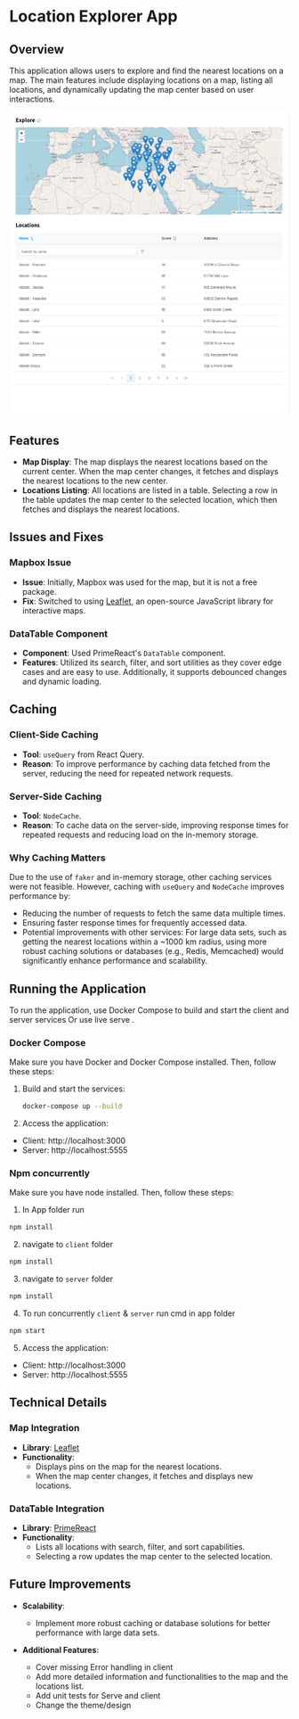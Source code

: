 # Location Explorer App

## Overview

This application allows users to explore and find the nearest locations on a map. The main features include displaying locations on a map, listing all locations, and dynamically updating the map center based on user interactions.

![alt text](image.png)

## Features

- **Map Display**: The map displays the nearest locations based on the current center. When the map center changes, it fetches and displays the nearest locations to the new center.
- **Locations Listing**: All locations are listed in a table. Selecting a row in the table updates the map center to the selected location, which then fetches and displays the nearest locations.

## Issues and Fixes

### Mapbox Issue
- **Issue**: Initially, Mapbox was used for the map, but it is not a free package.
- **Fix**: Switched to using [Leaflet](https://leafletjs.com/), an open-source JavaScript library for interactive maps.

### DataTable Component
- **Component**: Used PrimeReact's `DataTable` component.
- **Features**: Utilized its search, filter, and sort utilities as they cover edge cases and are easy to use. Additionally, it supports debounced changes and dynamic loading.

## Caching

### Client-Side Caching
- **Tool**: `useQuery` from React Query.
- **Reason**: To improve performance by caching data fetched from the server, reducing the need for repeated network requests.

### Server-Side Caching
- **Tool**: `NodeCache`.
- **Reason**: To cache data on the server-side, improving response times for repeated requests and reducing load on the in-memory storage.

### Why Caching Matters
Due to the use of `faker` and in-memory storage, other caching services were not feasible. However, caching with `useQuery` and `NodeCache` improves performance by:
- Reducing the number of requests to fetch the same data multiple times.
- Ensuring faster response times for frequently accessed data.
- Potential improvements with other services: For large data sets, such as getting the nearest locations within a ~1000 km radius, using more robust caching solutions or databases (e.g., Redis, Memcached) would significantly enhance performance and scalability.

## Running the Application

To run the application, use Docker Compose to build and start the client and server services Or use live serve .

### Docker Compose

Make sure you have Docker and Docker Compose installed. Then, follow these steps:

1. Build and start the services:
   ```sh
   docker-compose up --build
   ```

2. Access the application:
- Client: http://localhost:3000
- Server: http://localhost:5555 

### Npm concurrently

Make sure you have node installed. Then, follow these steps:

1. In App folder run 
```sh
npm install
```
2. navigate to `client` folder 
```sh
npm install
```
3. navigate to `server` folder 
```sh
npm install
```
4. To run concurrently `client` & `server` run cmd in app folder
```sh
npm start
```

5. Access the application:
- Client: http://localhost:3000
- Server: http://localhost:5555 

## Technical Details

### Map Integration

- **Library**: [Leaflet](https://leafletjs.com/)
- **Functionality**: 
  - Displays pins on the map for the nearest locations.
  - When the map center changes, it fetches and displays new locations.

### DataTable Integration

- **Library**: [PrimeReact](https://www.primefaces.org/primereact/)
- **Functionality**: 
  - Lists all locations with search, filter, and sort capabilities.
  - Selecting a row updates the map center to the selected location.

## Future Improvements

- **Scalability**: 
  - Implement more robust caching or database solutions for better performance with large data sets.
  
- **Additional Features**: 
  - Cover missing Error handling in client
  - Add more detailed information and functionalities to the map and the locations list.
  - Add unit tests for Serve and client
  - Change the theme/design

